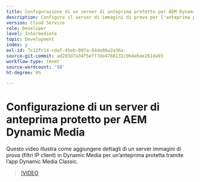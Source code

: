 ```yaml
---
title: Configurazione di un server di anteprima protetto per AEM Dynamic Media
description: Configura il server di immagini di prova per l'anteprima protetta tramite AEM Dynamic Media Classic App.
version: Cloud Service
role: Developer
level: Intermediate
topic: Development
index: y
exl-id: 7c12fc14-cdaf-45eb-807a-64de86a2a36a
source-git-commit: ad203d7a34f5eff7de4768131c9b4ebae261da93
workflow-type: tm+mt
source-wordcount: '58'
ht-degree: 0%

---
```


# Configurazione di un server di anteprima protetto per AEM Dynamic Media

Questo video illustra come aggiungere dettagli di un server immagini di prova (filtri IP client) in Dynamic Media per un’anteprima protetta tramite l’app Dynamic Media Classic.

>[!VIDEO](https://video.tv.adobe.com/v/335462?quality=9&learn=on)
